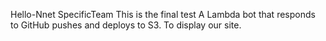 
Hello-Nnet SpecificTeam
This is the final test A Lambda bot 
that responds to GitHub pushes and deploys to S3. 
To display our site.
